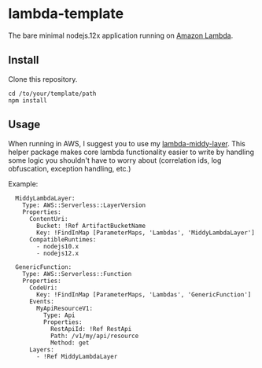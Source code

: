 # lambda-template

The bare minimal nodejs.12x application running on [Amazon Lambda](http://aws.amazon.com/lambda/).

## Install

Clone this repository.

```
cd /to/your/template/path
npm install
```

## Usage

When running in AWS, I suggest you to use my [lambda-middy-layer](https://github.com/billynorris/lambda-middy-layer). This helper package makes core lambda functionality easier to write by handling some logic you shouldn't have to worry about (correlation ids, log obfuscation, exception handling, etc.)

Example:

```
  MiddyLambdaLayer:
    Type: AWS::Serverless::LayerVersion
    Properties:
      ContentUri:
        Bucket: !Ref ArtifactBucketName
        Key: !FindInMap [ParameterMaps, 'Lambdas', 'MiddyLambdaLayer']
      CompatibleRuntimes:
        - nodejs10.x
        - nodejs12.x

  GenericFunction:
    Type: AWS::Serverless::Function
    Properties:
      CodeUri:
        Key: !FindInMap [ParameterMaps, 'Lambdas', 'GenericFunction']
      Events:
        MyApiResourceV1:
          Type: Api
          Properties:
            RestApiId: !Ref RestApi
            Path: /v1/my/api/resource
            Method: get
      Layers:
        - !Ref MiddyLambdaLayer
```

